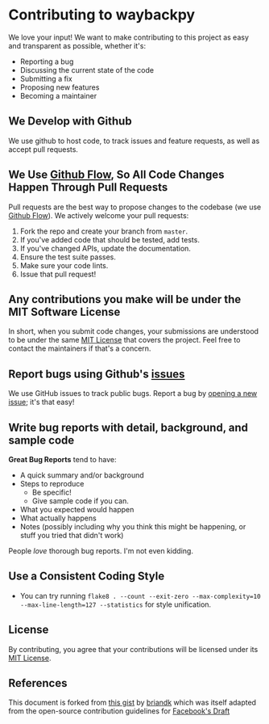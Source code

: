 # Contributing to waybackpy

We love your input! We want to make contributing to this project as easy and transparent as possible, whether it's:

- Reporting a bug
- Discussing the current state of the code
- Submitting a fix
- Proposing new features
- Becoming a maintainer

## We Develop with Github

We use github to host code, to track issues and feature requests, as well as accept pull requests.

## We Use [Github Flow](https://guides.github.com/introduction/flow/index.html), So All Code Changes Happen Through Pull Requests

Pull requests are the best way to propose changes to the codebase (we use [Github Flow](https://guides.github.com/introduction/flow/index.html)). We actively welcome your pull requests:

1. Fork the repo and create your branch from `master`.
2. If you've added code that should be tested, add tests.
3. If you've changed APIs, update the documentation.
4. Ensure the test suite passes.
5. Make sure your code lints.
6. Issue that pull request!

## Any contributions you make will be under the MIT Software License

In short, when you submit code changes, your submissions are understood to be under the same [MIT License](https://github.com/akamhy/waybackpy/blob/master/LICENSE) that covers the project. Feel free to contact the maintainers if that's a concern.

## Report bugs using Github's [issues](https://github.com/akamhy/waybackpy/issues)

We use GitHub issues to track public bugs. Report a bug by [opening a new issue](https://github.com/akamhy/waybackpy/issues/new); it's that easy!

## Write bug reports with detail, background, and sample code

**Great Bug Reports** tend to have:

- A quick summary and/or background
- Steps to reproduce
  - Be specific!
  - Give sample code if you can.
- What you expected would happen
- What actually happens
- Notes (possibly including why you think this might be happening, or stuff you tried that didn't work)

People *love* thorough bug reports. I'm not even kidding.

## Use a Consistent Coding Style

* You can try running `flake8 . --count --exit-zero --max-complexity=10 --max-line-length=127 --statistics` for style unification.

## License

By contributing, you agree that your contributions will be licensed under its [MIT License](https://github.com/akamhy/waybackpy/blob/master/LICENSE).

## References

This document is forked from [this gist](https://gist.github.com/briandk/3d2e8b3ec8daf5a27a62) by [briandk](https://github.com/briandk) which was itself adapted from the open-source contribution guidelines for [Facebook's Draft](https://github.com/facebook/draft-js/blob/a9316a723f9e918afde44dea68b5f9f39b7d9b00/CONTRIBUTING.md)
